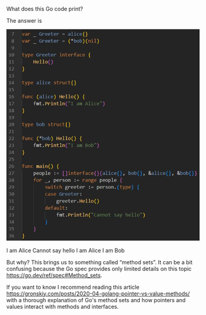 What does this Go code print?

The answer is

![alt text](pointer_receiver_methods_on_value_interfaces.jpg "pointer receiver methods on value interfaces")

I am Alice
Cannot say hello
I am Alice
I am Bob

But why? This brings us to something called “method sets”. 
It can be a bit confusing because the Go spec provides only limited details on this topic https://go.dev/ref/spec#Method_sets.

If you want to know I recommend reading this article https://gronskiy.com/posts/2020-04-golang-pointer-vs-value-methods/ with a thorough explanation of Go's method sets and how pointers and values interact with methods and interfaces.
